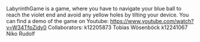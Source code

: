 LabyrinthGame is a game, where you have to navigate your blue ball to reach the violet end and avoid any yellow holes by tilting your device. You can find a demo of the game on Youtube: https://www.youtube.com/watch?v=W34TfpZidy0
Collaborators:
k12205873 Tobias Wösenböck
k12241067 Niko Rudolf
